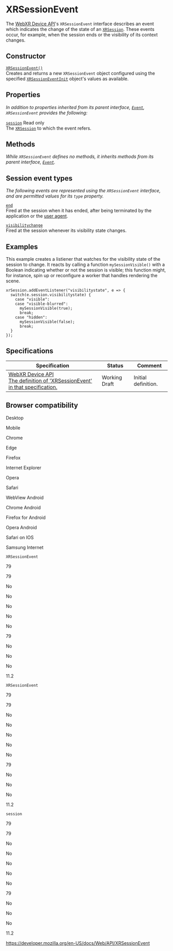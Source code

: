 XRSessionEvent
==============

The [WebXR Device API](webxr_device_api)'s `XRSessionEvent` interface describes an event which indicates the change of the state of an [`XRSession`](xrsession). These events occur, for example, when the session ends or the visibility of its context changes.

Constructor
-----------

[`XRSessionEvent()`](xrsessionevent/xrsessionevent)  
Creates and returns a new `XRSessionEvent` object configured using the specified [`XRSessionEventInit`](xrsessioneventinit) object's values as available.

Properties
----------

*In addition to properties inherited from its parent interface, [`Event`](event), `XRSessionEvent` provides the following:*

 [`session`](xrsessionevent/session) <span class="badge inline readonly">Read only </span>   
The [`XRSession`](xrsession) to which the event refers.

Methods
-------

*While `XRSessionEvent` defines no methods, it inherits methods from its parent interface, [`Event`](event).*

Session event types
-------------------

*The following events are represented using the `XRSessionEvent` interface, and are permitted values for its `type` property.*

[`end`](xrsession/end_event)  
Fired at the session when it has ended, after being terminated by the application or the [user agent](https://developer.mozilla.org/en-US/docs/Glossary/User_agent).

[`visibilitychange`](xrsession/visibilitychange_event)  
Fired at the session whenever its visibility state changes.

Examples
--------

This example creates a listiener that watches for the visibility state of the session to change. It reacts by calling a function `mySessionVisible()` with a Boolean indicating whether or not the session is visible; this function might, for instance, spin up or reconfigure a worker that handles rendering the scene.

    xrSession.addEventListener("visibilitystate", e => {
      switch(e.session.visibilitystate) {
        case "visible":
        case "visible-blurred":
          mySessionVisible(true);
          break;
        case "hidden":
          mySessionVisible(false);
          break;
      }
    });

Specifications
--------------

<table><thead><tr class="header"><th>Specification</th><th>Status</th><th>Comment</th></tr></thead><tbody><tr class="odd"><td><a href="https://immersive-web.github.io/webxr/#xrsessionevent">WebXR Device API<br />
<span class="small">The definition of 'XRSessionEvent' in that specification.</span></a></td><td><span class="spec-wd">Working Draft</span></td><td>Initial definition.</td></tr></tbody></table>

Browser compatibility
---------------------

Desktop

Mobile

Chrome

Edge

Firefox

Internet Explorer

Opera

Safari

WebView Android

Chrome Android

Firefox for Android

Opera Android

Safari on IOS

Samsung Internet

`XRSessionEvent`

79

79

No

No

No

No

No

79

No

No

No

11.2

`XRSessionEvent`

79

79

No

No

No

No

No

79

No

No

No

11.2

`session`

79

79

No

No

No

No

No

79

No

No

No

11.2

<a href="https://developer.mozilla.org/en-US/docs/Web/API/XRSessionEvent" class="_attribution-link">https://developer.mozilla.org/en-US/docs/Web/API/XRSessionEvent</a>
